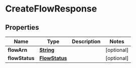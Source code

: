 

# CreateFlowResponse


## Properties

| Name | Type | Description | Notes |
|------------ | ------------- | ------------- | -------------|
|**flowArn** | [**String**](String.md) |  |  [optional] |
|**flowStatus** | [**FlowStatus**](FlowStatus.md) |  |  [optional] |



